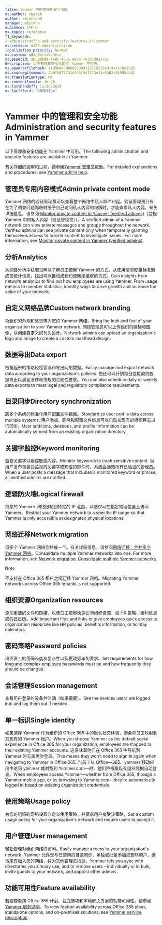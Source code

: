 ```yaml
---
title: Yammer 中的管理和安全功能
ms.author: sharik
author: skjerland
manager: mnirkhe
audience: ITPro
ms.topic: reference
f1_keywords:
- administration-and-security-features-in-yammer
ms.service: o365-administration
localization_priority: Normal
ms.custom: Adm_ServiceDesc
ms.assetid: 9638d6d4-fe9c-4075-88ca-743b4d92775c
description: 以下管理和安全功能在 Yammer 中可用。
ms.openlocfilehash: e1d9b86c96665398931261d258bd14a7e7687b95
ms.sourcegitcommit: 2b9f68f7731dfd6f9d3f33e31e6303e81985ebb2
ms.translationtype: MT
ms.contentlocale: zh-CN
ms.lasthandoff: 11/26/2019
ms.locfileid: "39263194"
---
```

# <a name="administration-and-security-features-in-yammer"></a><span data-ttu-id="3692c-103">Yammer 中的管理和安全功能</span><span class="sxs-lookup"><span data-stu-id="3692c-103">Administration and security features in Yammer</span></span>

<span data-ttu-id="3692c-104">以下管理和安全功能在 Yammer 中可用。</span><span class="sxs-lookup"><span data-stu-id="3692c-104">The following administration and security features are available in Yammer.</span></span>
  
<span data-ttu-id="3692c-105">有关详细的说明和过程，请参阅[Yammer 管理员帮助](https://go.microsoft.com/fwlink/?LinkId=869688)。</span><span class="sxs-lookup"><span data-stu-id="3692c-105">For detailed explanations and procedures, see [Yammer admin help](https://go.microsoft.com/fwlink/?LinkId=869688).</span></span>

## <a name="admin-private-content-mode"></a><span data-ttu-id="3692c-106">管理员专用内容模式</span><span class="sxs-lookup"><span data-stu-id="3692c-106">Admin private content mode</span></span>

<span data-ttu-id="3692c-p101">Yammer 网络的验证管理员可以查看整个网络中私人邮件和组。验证管理员只有在为了调查问题而临时授予自己访问私人内容的权限时，才能查看私人内容。有关详细信息，请参阅 [Monitor private content in Yammer (verified admins)](https://go.microsoft.com/fwlink/?LinkId=627479)（监视 Yammer 中的私人内容（验证管理员））。</span><span class="sxs-lookup"><span data-stu-id="3692c-p101">A verified admin of a Yammer network can view private messages and groups throughout the network.  Verified admins can see private content only when temporarily granting themselves access to private content to investigate issues.  For more information, see [Monitor private content in Yammer (verified admins)](https://go.microsoft.com/fwlink/?LinkId=627479).</span></span>

## <a name="analytics"></a><span data-ttu-id="3692c-110">分析</span><span class="sxs-lookup"><span data-stu-id="3692c-110">Analytics</span></span>

<span data-ttu-id="3692c-p102">从网络分析中获取见解以了解员工使用 Yammer 的方式。从使用情况度量标准到成员统计信息，找出可以推动成长和使网络值增的方式。</span><span class="sxs-lookup"><span data-stu-id="3692c-p102">Gain insights from network analytics to find out how employees are using Yammer. From usage metrics to member statistics, identify ways to drive growth and increase the value of your network.</span></span>

## <a name="custom-network-branding"></a><span data-ttu-id="3692c-113">自定义网络品牌</span><span class="sxs-lookup"><span data-stu-id="3692c-113">Custom network branding</span></span>

<span data-ttu-id="3692c-114">将组织的外观和感觉带入您的 Yammer 网络。</span><span class="sxs-lookup"><span data-stu-id="3692c-114">Bring the look and feel of your organization to your Yammer network.</span></span> <span data-ttu-id="3692c-115">网络管理员可以上传组织的徽标和图像，以创建自定义的刊头设计。</span><span class="sxs-lookup"><span data-stu-id="3692c-115">Network admins can upload an organization's logo and image to create a custom masthead design.</span></span>

## <a name="data-export"></a><span data-ttu-id="3692c-116">数据导出</span><span class="sxs-lookup"><span data-stu-id="3692c-116">Data export</span></span>

<span data-ttu-id="3692c-117">根据组织的策略轻松管理和导出网络数据。</span><span class="sxs-lookup"><span data-stu-id="3692c-117">Easily manage and export network data according to your organization's policies.</span></span> <span data-ttu-id="3692c-118">您还可以计划每日或每周的数据导出以满足法律和法规的合规性要求。</span><span class="sxs-lookup"><span data-stu-id="3692c-118">You can also schedule daily or weekly data exports to meet legal and regulatory compliance requirements.</span></span>
  
## <a name="directory-synchronization"></a><span data-ttu-id="3692c-119">目录同步</span><span class="sxs-lookup"><span data-stu-id="3692c-119">Directory synchronization</span></span>

<span data-ttu-id="3692c-120">跨多个系统的标准化用户配置文件数据。</span><span class="sxs-lookup"><span data-stu-id="3692c-120">Standardize user profile data across multiple systems.</span></span> <span data-ttu-id="3692c-121">用户添加、删除和配置文件信息可以自动从现有的组织目录进行同步。</span><span class="sxs-lookup"><span data-stu-id="3692c-121">User additions, deletions, and profile information can be automatically synced from an existing organization directory.</span></span>

## <a name="keyword-monitoring"></a><span data-ttu-id="3692c-122">关键字监控</span><span class="sxs-lookup"><span data-stu-id="3692c-122">Keyword monitoring</span></span>

<span data-ttu-id="3692c-123">监视关键字以跟踪敏感内容。</span><span class="sxs-lookup"><span data-stu-id="3692c-123">Monitor keywords to track sensitive content.</span></span> <span data-ttu-id="3692c-124">当用户发布包含受监视的关键字或短语的邮件时，系统会通知所有已验证的管理员。</span><span class="sxs-lookup"><span data-stu-id="3692c-124">When a user posts a message that includes a monitored keyword or phrase, all verified admins are notified.</span></span>

## <a name="logical-firewall"></a><span data-ttu-id="3692c-125">逻辑防火墙</span><span class="sxs-lookup"><span data-stu-id="3692c-125">Logical firewall</span></span>

<span data-ttu-id="3692c-126">将您的 Yammer 网络限制到特定的 IP 范围，以便仅可在指定物理位置上访问 Yammer。</span><span class="sxs-lookup"><span data-stu-id="3692c-126">Restrict your Yammer network to a specific IP range so that Yammer is only accessible at designated physical locations.</span></span>

## <a name="network-migration"></a><span data-ttu-id="3692c-127">网络迁移</span><span class="sxs-lookup"><span data-stu-id="3692c-127">Network migration</span></span>

<span data-ttu-id="3692c-p107">将多个 Yammer 网络合并成一个。有关详细信息，请参阅[网络迁移：合并多个 Yammer 网络](https://go.microsoft.com/fwlink/?LinkID=617488)。</span><span class="sxs-lookup"><span data-stu-id="3692c-p107">Consolidate multiple Yammer networks into one. For more information, see [Network migration: Consolidate multiple Yammer networks](https://go.microsoft.com/fwlink/?LinkID=617488).</span></span>
  
> [!NOTE]
> <span data-ttu-id="3692c-130">不支持在 Office 365 租户之间迁移 Yammer 网络。</span><span class="sxs-lookup"><span data-stu-id="3692c-130">Migrating Yammer networks across Office 365 tenants is not supported.</span></span> 

## <a name="organization-resources"></a><span data-ttu-id="3692c-131">组织资源</span><span class="sxs-lookup"><span data-stu-id="3692c-131">Organization resources</span></span>

<span data-ttu-id="3692c-132">添加重要的文件和链接，以使员工能够快速访问组织资源，如 HR 策略、福利信息或假日日历。</span><span class="sxs-lookup"><span data-stu-id="3692c-132">Add important files and links to give employees quick access to organization resources like HR policies, benefits information, or holiday calendars.</span></span>
  
## <a name="password-policies"></a><span data-ttu-id="3692c-133">密码策略</span><span class="sxs-lookup"><span data-stu-id="3692c-133">Password policies</span></span>

<span data-ttu-id="3692c-134">设置员工的密码长度和复杂性以及更改频率的要求。</span><span class="sxs-lookup"><span data-stu-id="3692c-134">Set requirements for how long and complex employee passwords must be and how frequently they should be changed.</span></span>
  
## <a name="session-management"></a><span data-ttu-id="3692c-135">会话管理</span><span class="sxs-lookup"><span data-stu-id="3692c-135">Session management</span></span>

<span data-ttu-id="3692c-136">查看用户登录的设备并注销（如果需要）。</span><span class="sxs-lookup"><span data-stu-id="3692c-136">See the devices users are logged into and log them out if needed.</span></span>

## <a name="single-identity"></a><span data-ttu-id="3692c-137">单一标识</span><span class="sxs-lookup"><span data-stu-id="3692c-137">Single identity</span></span>

<span data-ttu-id="3692c-138">如果选择 Yammer 作为组织的 Office 365 中的默认社交体验，则会将员工映射到其现有的 Yammer 帐户。</span><span class="sxs-lookup"><span data-stu-id="3692c-138">When you choose Yammer as the default social experience in Office 365 for your organization, employees are mapped to their existing Yammer accounts.</span></span> <span data-ttu-id="3692c-139">这意味着他们在 Office 365 中导航到 Yammer 时无需再次登录。</span><span class="sxs-lookup"><span data-stu-id="3692c-139">This means they won't need to sign in again when navigating to Yammer in Office 365.</span></span> <span data-ttu-id="3692c-140">当员工从 Office&mdash;365、yammer 移动应用中访问 yammer 或浏览到 Yammer.com&mdash;时，他们将根据现有组织凭据自动登录。</span><span class="sxs-lookup"><span data-stu-id="3692c-140">When employees access Yammer&mdash;whether from Office 365, through a Yammer mobile app, or by browsing to Yammer.com&mdash;they're automatically logged in based on existing organization credentials.</span></span>

## <a name="usage-policy"></a><span data-ttu-id="3692c-141">使用策略</span><span class="sxs-lookup"><span data-stu-id="3692c-141">Usage policy</span></span>

<span data-ttu-id="3692c-142">为您的组织的网络设置自定义使用策略，并要求用户接受该策略。</span><span class="sxs-lookup"><span data-stu-id="3692c-142">Set a custom usage policy for your organization's network and require users to accept it.</span></span>

## <a name="user-management"></a><span data-ttu-id="3692c-143">用户管理</span><span class="sxs-lookup"><span data-stu-id="3692c-143">User management</span></span>

<span data-ttu-id="3692c-144">轻松管理对组织网络的访问。</span><span class="sxs-lookup"><span data-stu-id="3692c-144">Easily manage access to your organization's network.</span></span> <span data-ttu-id="3692c-145">Yammer 允许您与已使用的目录同步，单独或批量添加或删除用户，邀请来宾加入您的网络，并为其他管理员指派。</span><span class="sxs-lookup"><span data-stu-id="3692c-145">Yammer lets you sync with directories you already use, add or remove users - individually or in bulk, invite guests to your network, and appoint other admins.</span></span>

## <a name="feature-availability"></a><span data-ttu-id="3692c-146">功能可用性</span><span class="sxs-lookup"><span data-stu-id="3692c-146">Feature availability</span></span>

<span data-ttu-id="3692c-147">若要查看跨 Office 365 计划、独立选项和本地解决方案的功能可用性，请参阅[Yammer 服务说明](yammer-service-description.md)。</span><span class="sxs-lookup"><span data-stu-id="3692c-147">To view feature availability across Office 365 plans, standalone options, and on-premises solutions, see [Yammer service description](yammer-service-description.md).</span></span>
  

